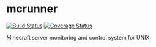 # mcrunner
[![Build Status](https://travis-ci.org/sbezboro/mcrunner.svg?branch=master)](https://travis-ci.org/sbezboro/mcrunner)
[![Coverage Status](https://coveralls.io/repos/sbezboro/mcrunner/badge.svg?branch=master&service=github)](https://coveralls.io/github/sbezboro/mcrunner?branch=master)

Minecraft server monitoring and control system for UNIX
